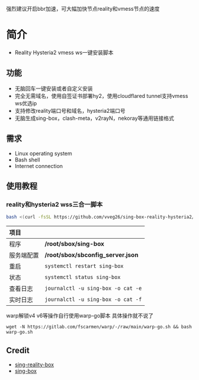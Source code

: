 强烈建议开启bbr加速，可大幅加快节点reality和vmess节点的速度
# 简介
- Reality Hysteria2 vmess ws一键安装脚本
  
## 功能

- 无脑回车一键安装或者自定义安装
- 完全无需域名，使用自签证书部署hy2，使用cloudflared tunnel支持vmess ws优选ip
- 支持修改reality端口号和域名，hysteria2端口号
- 无脑生成sing-box，clash-meta，v2rayN，nekoray等通用链接格式

## 需求

- Linux operating system
- Bash shell
- Internet connection

## 使用教程

### reality和hysteria2 wss三合一脚本

```bash
bash <(curl -fsSL https://github.com/vveg26/sing-box-reality-hysteria2/raw/main/reality_hy2_ws.sh)
```


|项目||
|:--|:--|
|程序|**/root/sbox/sing-box**|
|服务端配置|**/root/sbox/sbconfig_server.json**|
|重启|`systemctl restart sing-box`|
|状态|`systemctl status sing-box`|
|查看日志|`journalctl -u sing-box -o cat -e`|
|实时日志|`journalctl -u sing-box -o cat -f`|

warp解锁v4 v6等操作自行使用warp-go脚本
具体操作就不说了
```
wget -N https://gitlab.com/fscarmen/warp/-/raw/main/warp-go.sh && bash warp-go.sh
```

## Credit
- [sing-reality-box](https://github.com/deathline94/sing-REALITY-Box)
- [sing-box](https://github.com/SagerNet/sing-box)
